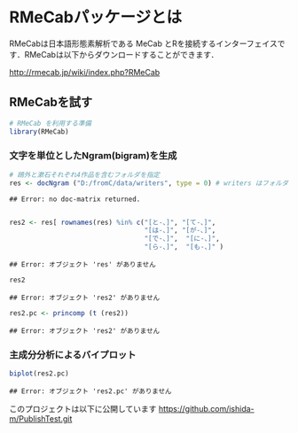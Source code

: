 RMeCabパッケージとは
========================================================
RMeCabは日本語形態素解析である MeCab とRを接続するインターフェイスです．RMeCabは以下からダウンロードすることができます．

http://rmecab.jp/wiki/index.php?RMeCab

RMeCabを試す
-------------------------



```r
# RMeCab を利用する準備
library(RMeCab)
```




### 文字を単位としたNgram(bigram)を生成


```r
# 鴎外と漱石それぞれ4作品を含むフォルダを指定
res <- docNgram ("D:/fromC/data/writers", type = 0) # writers はフォルダ名
```

```
## Error: no doc-matrix returned.
```

```r

res2 <- res[ rownames(res) %in% c("[と-、]", "[て-、]", 
                                  "[は-、]", "[が-、]", 
                                  "[で-、]",  "[に-、]",  
                                  "[ら-、]",  "[も-、]" ) 
```

```
## Error: オブジェクト 'res' がありません
```

```r
res2
```

```
## Error: オブジェクト 'res2' がありません
```

```r
res2.pc <- princomp (t (res2))
```

```
## Error: オブジェクト 'res2' がありません
```




### 主成分分析によるバイプロット



```r
biplot(res2.pc)
```

```
## Error: オブジェクト 'res2.pc' がありません
```



このプロジェクトは以下に公開しています
https://github.com/ishida-m/PublishTest.git

